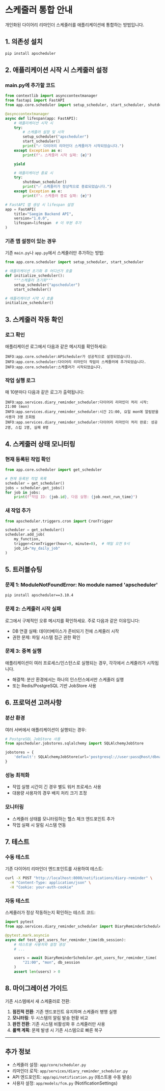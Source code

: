 # 스케줄러 통합 안내

개인화된 다이어리 리마인더 스케줄러를 애플리케이션에 통합하는 방법입니다.

## 1. 의존성 설치

```bash
pip install apscheduler
```

## 2. 애플리케이션 시작 시 스케줄러 설정

### main.py에 추가할 코드

```python
from contextlib import asynccontextmanager
from fastapi import FastAPI
from app.core.scheduler import setup_scheduler, start_scheduler, shutdown_scheduler

@asynccontextmanager
async def lifespan(app: FastAPI):
    # 애플리케이션 시작 시
    try:
        # 스케줄러 설정 및 시작
        setup_scheduler("apscheduler")
        start_scheduler()
        print("✅ 다이어리 리마인더 스케줄러가 시작되었습니다.")
    except Exception as e:
        print(f"⚠️ 스케줄러 시작 실패: {e}")

    yield

    # 애플리케이션 종료 시
    try:
        shutdown_scheduler()
        print("✅ 스케줄러가 정상적으로 종료되었습니다.")
    except Exception as e:
        print(f"⚠️ 스케줄러 종료 실패: {e}")

# FastAPI 앱 생성 시 lifespan 설정
app = FastAPI(
    title="Saegim Backend API",
    version="1.0.0",
    lifespan=lifespan  # 이 부분 추가
)
```

### 기존 앱 설정이 있는 경우

기존 `main.py`나 `app.py`에서 스케줄러만 추가하는 방법:

```python
from app.core.scheduler import setup_scheduler, start_scheduler

# 애플리케이션 초기화 후 어디선가 호출
def initialize_scheduler():
    """스케줄러 초기화"""
    setup_scheduler("apscheduler")
    start_scheduler()

# 애플리케이션 시작 시 호출
initialize_scheduler()
```

## 3. 스케줄러 작동 확인

### 로그 확인
애플리케이션 로그에서 다음과 같은 메시지를 확인하세요:

```
INFO:app.core.scheduler:APScheduler가 성공적으로 설정되었습니다.
INFO:app.core.scheduler:다이어리 리마인더 작업이 스케줄러에 추가되었습니다.
INFO:app.core.scheduler:스케줄러가 시작되었습니다.
```

### 작업 실행 로그
매 10분마다 다음과 같은 로그가 출력됩니다:

```
INFO:app.services.diary_reminder_scheduler:다이어리 리마인더 처리 시작: 21:00 (mon)
INFO:app.services.diary_reminder_scheduler:시간 21:00, 요일 mon에 알림받을 사용자 3명 조회됨
INFO:app.services.diary_reminder_scheduler:다이어리 리마인더 처리 완료: 성공 2명, 스킵 1명, 실패 0명
```

## 4. 스케줄러 상태 모니터링

### 현재 등록된 작업 확인
```python
from app.core.scheduler import get_scheduler

# 현재 등록된 작업 목록
scheduler = get_scheduler()
jobs = scheduler.get_jobs()
for job in jobs:
    print(f"작업 ID: {job.id}, 다음 실행: {job.next_run_time}")
```

### 새 작업 추가
```python
from apscheduler.triggers.cron import CronTrigger

scheduler = get_scheduler()
scheduler.add_job(
    my_function,
    trigger=CronTrigger(hour=9, minute=0),  # 매일 오전 9시
    job_id="my_daily_job"
)
```

## 5. 트러블슈팅

### 문제 1: ModuleNotFoundError: No module named 'apscheduler'
```bash
pip install apscheduler==3.10.4
```

### 문제 2: 스케줄러 시작 실패
로그에서 구체적인 오류 메시지를 확인하세요. 주로 다음과 같은 이유입니다:
- DB 연결 실패: 데이터베이스가 준비되기 전에 스케줄러 시작
- 권한 문제: 파일 시스템 접근 권한 확인

### 문제 3: 중복 실행
애플리케이션이 여러 프로세스/인스턴스로 실행되는 경우, 각각에서 스케줄러가 시작됩니다.
- 해결책: 분산 환경에서는 하나의 인스턴스에서만 스케줄러 실행
- 또는 Redis/PostgreSQL 기반 JobStore 사용

## 6. 프로덕션 고려사항

### 분산 환경
여러 서버에서 애플리케이션이 실행되는 경우:

```python
# PostgreSQL JobStore 사용
from apscheduler.jobstores.sqlalchemy import SQLAlchemyJobStore

jobstores = {
    'default': SQLAlchemyJobStore(url='postgresql://user:pass@host/dbname')
}
```

### 성능 최적화
- 작업 실행 시간이 긴 경우 별도 워커 프로세스 사용
- 대용량 사용자의 경우 배치 처리 크기 조정

### 모니터링
- 스케줄러 상태를 모니터링하는 헬스 체크 엔드포인트 추가
- 작업 실패 시 알림 시스템 연동

## 7. 테스트

### 수동 테스트
기존 다이어리 리마인더 엔드포인트를 사용하여 테스트:

```bash
curl -X POST "http://localhost:8000/notifications/diary-reminder" \
  -H "Content-Type: application/json" \
  -H "Cookie: your-auth-cookie"
```

### 자동 테스트
스케줄러가 정상 작동하는지 확인하는 테스트 코드:

```python
import pytest
from app.services.diary_reminder_scheduler import DiaryReminderScheduler

@pytest.mark.asyncio
async def test_get_users_for_reminder_time(db_session):
    # 테스트용 사용자와 설정 생성
    # ...

    users = await DiaryReminderScheduler.get_users_for_reminder_time(
        "21:00", "mon", db_session
    )
    assert len(users) > 0
```

## 8. 마이그레이션 가이드

기존 시스템에서 새 스케줄러로 전환:

1. **점진적 전환**: 기존 엔드포인트 유지하며 스케줄러 병행 실행
2. **모니터링**: 두 시스템의 알림 발송 현황 비교
3. **완전 전환**: 기존 시스템 비활성화 후 스케줄러만 사용
4. **롤백 계획**: 문제 발생 시 기존 시스템으로 빠른 복구

---

## 추가 정보

- 스케줄러 설정: `app/core/scheduler.py`
- 리마인더 로직: `app/services/diary_reminder_scheduler.py`
- API 엔드포인트: `app/api/notification.py` (테스트용 수동 발송)
- 사용자 설정: `app/models/fcm.py` (NotificationSettings)
